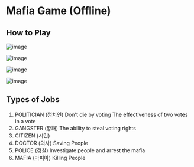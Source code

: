 # Mafia Game (Offline)

## How to Play

![image](https://github.com/Leeseunghun03/Mafia_Game/assets/112945965/43cef2be-d665-4d40-9585-1a3d4e7ed57e)

![image](https://github.com/Leeseunghun03/Mafia_Game/assets/112945965/63b142fb-bf9d-496c-aaaa-088045c782c8)

![image](https://github.com/Leeseunghun03/Mafia_Game/assets/112945965/fdb7b07b-20e7-47cf-85e0-c99444fdf670)

![image](https://github.com/Leeseunghun03/Mafia_Game/assets/112945965/91d7537b-c09e-4c5a-a1c6-c00fb61179d9)


## Types of Jobs

1. POLITICIAN (정치인)
   Don't die by voting
   The effectiveness of two votes in a vote
3. GANGSTER (깡패)
   The ability to steal voting rights
5. CITIZEN (시민)
6. DOCTOR (의사)
   Saving People
8. POLICE (경찰)
   Investigate people and arrest the mafia
10. MAFIA (마피아)
    Killing People
